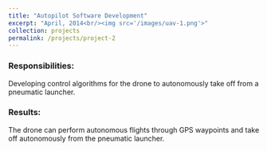 ```yaml
---
title: "Autopilot Software Development"
excerpt: "April, 2014<br/><img src='/images/uav-1.png'>"
collection: projects
permalink: /projects/project-2
---
```


### Responsibilities:
Developing control algorithms for the drone to autonomously take off from a pneumatic launcher.
### Results:
The drone can perform autonomous flights through GPS waypoints and take off autonomously from the pneumatic launcher.
